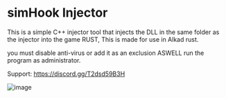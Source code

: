 # simHook Injector

This is a simple C++ injector tool that injects the DLL in the same folder as the injector into the game RUST, This is made for use in Alkad rust.

you must disable anti-virus or add it as an exclusion ASWELL run the program as administrator.

Support: https://discord.gg/T2dsd59B3H

![image](https://github.com/opsec-bot/simInject/assets/71150660/87da6e95-26fb-48bc-911a-32501a44afc7)
